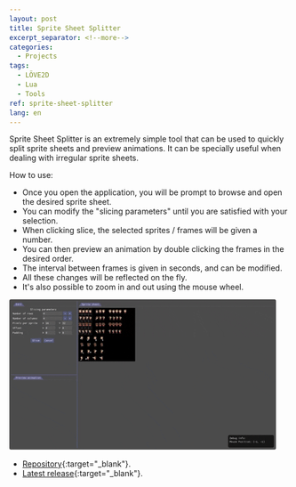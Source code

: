 ```yaml
---
layout: post
title: Sprite Sheet Splitter
excerpt_separator: <!--more-->
categories:
  - Projects
tags:
  - LÖVE2D
  - Lua
  - Tools
ref: sprite-sheet-splitter
lang: en
---
```


Sprite Sheet Splitter is an extremely simple tool that can be used to quickly split sprite sheets and preview animations.
It can be specially useful when dealing with irregular sprite sheets.

<!--more-->

How to use:
* Once you open the application, you will be prompt to browse and open the desired sprite sheet.
* You can modify the "slicing parameters" until you are satisfied with your selection.
* When clicking slice, the selected sprites / frames will be given a number.
* You can then preview an animation by double clicking the frames in the desired order.
* The interval between frames is given in seconds, and can be modified.
* All these changes will be reflected on the fly.
* It's also possible to zoom in and out using the mouse wheel.

![preview](https://raw.githubusercontent.com/azarrias/sprite-sheet-splitter/master/preview.gif "Preview animated gif")

* [Repository](https://github.com/azarrias/sprite-sheet-splitter){:target="_blank"}.
* [Latest release](https://github.com/azarrias/sprite-sheet-splitter/releases/latest){:target="_blank"}.
